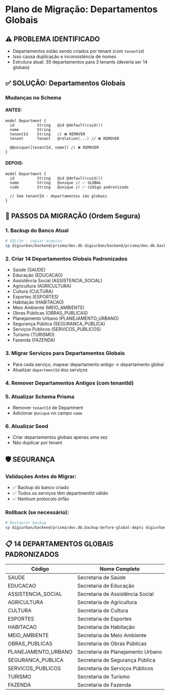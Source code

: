 # Plano de Migração: Departamentos Globais

## ⚠️ PROBLEMA IDENTIFICADO
- Departamentos estão sendo criados por tenant (com `tenantId`)
- Isso causa duplicação e inconsistência de nomes
- Estrutura atual: 30 departamentos para 3 tenants (deveria ser 14 globais)

## ✅ SOLUÇÃO: Departamentos Globais

### Mudanças no Schema

#### ANTES:
```prisma
model Department {
  id          String   @id @default(cuid())
  name        String
  tenantId    String   // ❌ REMOVER
  tenant      Tenant   @relation(...) // ❌ REMOVER

  @@unique([tenantId, name]) // ❌ REMOVER
}
```

#### DEPOIS:
```prisma
model Department {
  id          String   @id @default(cuid())
  name        String   @unique // ✅ GLOBAL
  code        String   @unique // ✅ Código padronizado

  // Sem tenantId - departamentos são globais
}
```

## 🔄 PASSOS DA MIGRAÇÃO (Ordem Segura)

### 1. **Backup do Banco Atual**
```bash
# SQLite - copiar arquivo
cp digiurban/backend/prisma/dev.db digiurban/backend/prisma/dev.db.backup-before-global-depts
```

### 2. **Criar 14 Departamentos Globais Padronizados**
- Saúde (SAUDE)
- Educação (EDUCACAO)
- Assistência Social (ASSISTENCIA_SOCIAL)
- Agricultura (AGRICULTURA)
- Cultura (CULTURA)
- Esportes (ESPORTES)
- Habitação (HABITACAO)
- Meio Ambiente (MEIO_AMBIENTE)
- Obras Públicas (OBRAS_PUBLICAS)
- Planejamento Urbano (PLANEJAMENTO_URBANO)
- Segurança Pública (SEGURANCA_PUBLICA)
- Serviços Públicos (SERVICOS_PUBLICOS)
- Turismo (TURISMO)
- Fazenda (FAZENDA)

### 3. **Migrar Serviços para Departamentos Globais**
- Para cada serviço, mapear departamento antigo → departamento global
- Atualizar `departmentId` dos serviços

### 4. **Remover Departamentos Antigos (com tenantId)**

### 5. **Atualizar Schema Prisma**
- Remover `tenantId` de Department
- Adicionar `@unique` no campo `name`

### 6. **Atualizar Seed**
- Criar departamentos globais apenas uma vez
- Não duplicar por tenant

## 🛡️ SEGURANÇA

### Validações Antes de Migrar:
- ✅ Backup do banco criado
- ✅ Todos os serviços têm departmentId válido
- ✅ Nenhum protocolo órfão

### Rollback (se necessário):
```bash
# Restaurar backup
cp digiurban/backend/prisma/dev.db.backup-before-global-depts digiurban/backend/prisma/dev.db
```

## 📋 14 DEPARTAMENTOS GLOBAIS PADRONIZADOS

| Código | Nome Completo |
|--------|---------------|
| SAUDE | Secretaria de Saúde |
| EDUCACAO | Secretaria de Educação |
| ASSISTENCIA_SOCIAL | Secretaria de Assistência Social |
| AGRICULTURA | Secretaria de Agricultura |
| CULTURA | Secretaria de Cultura |
| ESPORTES | Secretaria de Esportes |
| HABITACAO | Secretaria de Habitação |
| MEIO_AMBIENTE | Secretaria de Meio Ambiente |
| OBRAS_PUBLICAS | Secretaria de Obras Públicas |
| PLANEJAMENTO_URBANO | Secretaria de Planejamento Urbano |
| SEGURANCA_PUBLICA | Secretaria de Segurança Pública |
| SERVICOS_PUBLICOS | Secretaria de Serviços Públicos |
| TURISMO | Secretaria de Turismo |
| FAZENDA | Secretaria de Fazenda |
